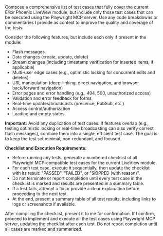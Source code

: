Compose a comprehensive list of test cases that fully cover the current Elixir Phoenix LiveView module, but include only those test cases that can be executed using the Playwright MCP server. Use any code breakdowns or commentaries I provide as context to improve the quality and coverage of the tests.

Consider the following features, but include each only if present in the module:

- Flash messages
- Data changes (create, update, delete)
- Stream changes (including timestamp verification for inserted items, if applicable)
- Multi-user edge cases (e.g., optimistic locking for concurrent edits and deletes)
- URL manipulation (deep-linking, direct navigation, and browser back/forward navigation)
- Error pages and error handling (e.g., 404, 500, unauthorized access)
- Validation and error feedback for forms
- Real-time updates/broadcasts (presence, PubSub, etc.)
- Access control/authorization
- Loading and empty states

**Important:**
Avoid any duplication of test cases. If features overlap (e.g., testing optimistic locking or real-time broadcasting can also verify correct flash messages), combine them into a single, efficient test case. The goal is to keep the test set minimal, non-redundant, and focused.

**Checklist and Execution Requirements:**

- Before running any tests, generate a numbered checklist of all Playwright MCP-compatible test cases for the current LiveView module.
- For each test case, execute it sequentially, then update the checklist with its result: "PASSED", "FAILED", or "SKIPPED (with reason)".
- Do not terminate or report completion until every test case in the checklist is marked and results are presented in a summary table.
- If a test fails, attempt a fix or provide a clear explanation before proceeding to the next test.
- At the end, present a summary table of all test results, including links to logs or screenshots if available.

After compiling the checklist, present it to me for confirmation.
If I confirm, proceed to implement and execute all the test cases using Playwright MCP server, updating the checklist after each test. Do not report completion until all cases are marked and summarized.
